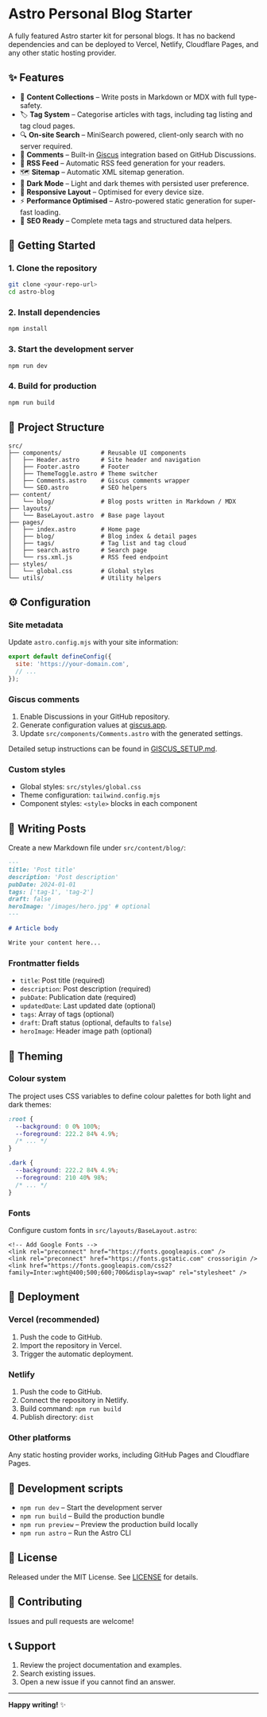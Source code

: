 # Astro Personal Blog Starter

A fully featured Astro starter kit for personal blogs. It has no backend dependencies and can be deployed to Vercel, Netlify, Cloudflare Pages, and any other static hosting provider.

## ✨ Features

- 📝 **Content Collections** – Write posts in Markdown or MDX with full type-safety.
- 🏷️ **Tag System** – Categorise articles with tags, including tag listing and tag cloud pages.
- 🔍 **On-site Search** – MiniSearch powered, client-only search with no server required.
- 💬 **Comments** – Built-in [Giscus](https://giscus.app/) integration based on GitHub Discussions.
- 📡 **RSS Feed** – Automatic RSS feed generation for your readers.
- 🗺️ **Sitemap** – Automatic XML sitemap generation.
- 🎨 **Dark Mode** – Light and dark themes with persisted user preference.
- 📱 **Responsive Layout** – Optimised for every device size.
- ⚡ **Performance Optimised** – Astro-powered static generation for super-fast loading.
- 🔧 **SEO Ready** – Complete meta tags and structured data helpers.

## 🚀 Getting Started

### 1. Clone the repository

```bash
git clone <your-repo-url>
cd astro-blog
```

### 2. Install dependencies

```bash
npm install
```

### 3. Start the development server

```bash
npm run dev
```

### 4. Build for production

```bash
npm run build
```

## 📁 Project Structure

```
src/
├── components/           # Reusable UI components
│   ├── Header.astro      # Site header and navigation
│   ├── Footer.astro      # Footer
│   ├── ThemeToggle.astro # Theme switcher
│   ├── Comments.astro    # Giscus comments wrapper
│   └── SEO.astro         # SEO helpers
├── content/
│   └── blog/             # Blog posts written in Markdown / MDX
├── layouts/
│   └── BaseLayout.astro  # Base page layout
├── pages/
│   ├── index.astro       # Home page
│   ├── blog/             # Blog index & detail pages
│   ├── tags/             # Tag list and tag cloud
│   ├── search.astro      # Search page
│   └── rss.xml.js        # RSS feed endpoint
├── styles/
│   └── global.css        # Global styles
└── utils/                # Utility helpers
```

## ⚙️ Configuration

### Site metadata

Update `astro.config.mjs` with your site information:

```javascript
export default defineConfig({
  site: 'https://your-domain.com',
  // ...
});
```

### Giscus comments

1. Enable Discussions in your GitHub repository.
2. Generate configuration values at [giscus.app](https://giscus.app).
3. Update `src/components/Comments.astro` with the generated settings.

Detailed setup instructions can be found in [GISCUS_SETUP.md](./GISCUS_SETUP.md).

### Custom styles

- Global styles: `src/styles/global.css`
- Theme configuration: `tailwind.config.mjs`
- Component styles: `<style>` blocks in each component

## 📝 Writing Posts

Create a new Markdown file under `src/content/blog/`:

```markdown
---
title: 'Post title'
description: 'Post description'
pubDate: 2024-01-01
tags: ['tag-1', 'tag-2']
draft: false
heroImage: '/images/hero.jpg' # optional
---

# Article body

Write your content here...
```

### Frontmatter fields

- `title`: Post title (required)
- `description`: Post description (required)
- `pubDate`: Publication date (required)
- `updatedDate`: Last updated date (optional)
- `tags`: Array of tags (optional)
- `draft`: Draft status (optional, defaults to `false`)
- `heroImage`: Header image path (optional)

## 🎨 Theming

### Colour system

The project uses CSS variables to define colour palettes for both light and dark themes:

```css
:root {
  --background: 0 0% 100%;
  --foreground: 222.2 84% 4.9%;
  /* ... */
}

.dark {
  --background: 222.2 84% 4.9%;
  --foreground: 210 40% 98%;
  /* ... */
}
```

### Fonts

Configure custom fonts in `src/layouts/BaseLayout.astro`:

```astro
<!-- Add Google Fonts -->
<link rel="preconnect" href="https://fonts.googleapis.com" />
<link rel="preconnect" href="https://fonts.gstatic.com" crossorigin />
<link href="https://fonts.googleapis.com/css2?family=Inter:wght@400;500;600;700&display=swap" rel="stylesheet" />
```

## 🚢 Deployment

### Vercel (recommended)

1. Push the code to GitHub.
2. Import the repository in Vercel.
3. Trigger the automatic deployment.

### Netlify

1. Push the code to GitHub.
2. Connect the repository in Netlify.
3. Build command: `npm run build`
4. Publish directory: `dist`

### Other platforms

Any static hosting provider works, including GitHub Pages and Cloudflare Pages.

## 🔧 Development scripts

- `npm run dev` – Start the development server
- `npm run build` – Build the production bundle
- `npm run preview` – Preview the production build locally
- `npm run astro` – Run the Astro CLI

## 📄 License

Released under the MIT License. See [LICENSE](./LICENSE) for details.

## 🤝 Contributing

Issues and pull requests are welcome!

## 📞 Support

1. Review the project documentation and examples.
2. Search existing issues.
3. Open a new issue if you cannot find an answer.

---

**Happy writing!** ✨
